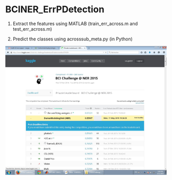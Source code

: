 # BCINER_ErrPDetection

1. Extract the features using MATLAB (train_err_across.m and test_err_across.m)

2. Predict the classes using acrosssub_meta.py (in Python)

![Comparison of proposed approach with competition toppers](https://github.com/saugatbh/BCINER_ErrPDetection/blob/main/result.jpg)

